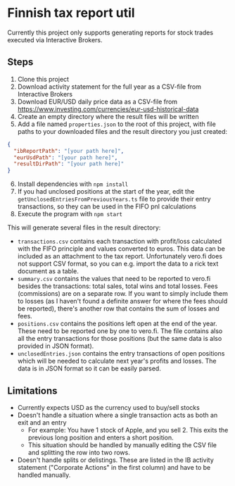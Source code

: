 # Finnish tax report util

Currently this project only supports generating reports for stock trades
executed via Interactive Brokers.

## Steps

1. Clone this project
2. Download activity statement for the full year as a CSV-file from Interactive
   Brokers
3. Download EUR/USD daily price data as a CSV-file from
   https://www.investing.com/currencies/eur-usd-historical-data
4. Create an empty directory where the result files will be written
5. Add a file named `properties.json` to the root of this project, with file
   paths to your downloaded files and the result directory you just created:

```json
{
  "ibReportPath": "[your path here]",
  "eurUsdPath": "[your path here]",
  "resultDirPath": "[your path here]"
}
```

6. Install dependencies with `npm install`
7. If you had unclosed positions at the start of the year, edit the
   `getUnclosedEntriesFromPreviousYears.ts` file to provide their entry
   transactions, so they can be used in the FIFO pnl calculations
8. Execute the program with `npm start`

This will generate several files in the result directory:

- `transactions.csv` contains each transaction with profit/loss calculated with
  the FIFO principle and values converted to euros. This data can be included as
  an attachment to the tax report. Unfortunately vero.fi does not support CSV
  format, so you can e.g. import the data to a rick text document as a table.
- `summary.csv` contains the values that need to be reported to vero.fi besides
  the transactions: total sales, total wins and total losses. Fees (commissions)
  are on a separate row. If you want to simply include them to losses (as I
  haven't found a definite answer for where the fees should be reported),
  there's another row that contains the sum of losses and fees.
- `positions.csv` contains the positions left open at the end of the year. These
  need to be reported one by one to vero.fi. The file contains also all the
  entry transactions for those positions (but the same data is also provided in
  JSON format).
- `unclosedEntries.json` contains the entry transactions of open positions which
  will be needed to calculate next year's profits and losses. The data is in
  JSON format so it can be easily parsed.

## Limitations

- Currently expects USD as the currency used to buy/sell stocks
- Doesn't handle a situation where a single transaction acts as both an exit and
  an entry
  - For example: You have 1 stock of Apple, and you sell 2. This exits the
    previous long position and enters a short position.
  - This situation should be handled by manually editing the CSV file and
    splitting the row into two rows.
- Doesn't handle splits or delistings. These are listed in the IB activity
  statement ("Corporate Actions" in the first column) and have to be handled
  manually.

